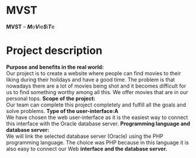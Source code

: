 # MVST

**MVST** – ***M***o***V***ie***S***i***T***e  
# **Project description** 

**Purpose and benefits in the real world:**  
   Our project is to create a website where people can find movies to their liking during their holidays and have a good time. The problem is that nowadays there are a lot of movies being shot and it becomes difficult for us to find something worthy among all this. We offer movies that are in our personal tops.
**Scope of the project:**  
   Our team can complete this project completely and fulfill all the goals and solve problems.
**Type of the user-interface:A**  
   We have chosen the web user-interface as it is the easiest way to connect this interface with the Oracle database server.
**Programming language and database server:**  
   We will link the selected database server (Oracle) using the PHP programming language. The choice was PHP because in this language it is also easy to connect our Web **interface and the database server.**  
